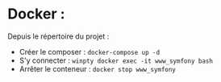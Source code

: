 # Docker :
Depuis le répertoire du projet :
- Créer le composer : `docker-compose up -d`
- S'y connecter : `winpty docker exec -it www_symfony bash`
- Arrêter le conteneur : `docker stop www_symfony`
